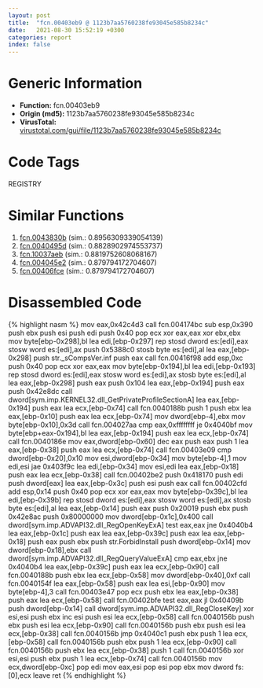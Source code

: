 ```yaml
---
layout: post
title:  "fcn.00403eb9 @ 1123b7aa5760238fe93045e585b8234c"
date:   2021-08-30 15:52:19 +0300
categories: report
index: false
---
```


# Generic Information
- **Function:** fcn.00403eb9
- **Origin (md5):** 1123b7aa5760238fe93045e585b8234c
- **VirusTotal:** [virustotal.com/gui/file/1123b7aa5760238fe93045e585b8234c][virustotal_ref]

# Code Tags
<span class="tag" id="REGISTRY">REGISTRY</span>


# Similar Functions

1. [fcn.0043830b][similar_1_ref] (sim.: 0.8956309339054139)
2. [fcn.0040495d][similar_2_ref] (sim.: 0.8828902974553737)
3. [fcn.10037aeb][similar_3_ref] (sim.: 0.8819752608068167)
4. [fcn.004045e2][similar_4_ref] (sim.: 0.879794172704607)
5. [fcn.00406fce][similar_5_ref] (sim.: 0.879794172704607)


# Disassembled Code

{% highlight nasm %}
mov eax,0x42c4d3
call fcn.004174bc
sub esp,0x390
push ebx
push esi
push edi
push 0x40
pop ecx
xor eax,eax
xor ebx,ebx
mov byte[ebp-0x298],bl
lea edi,[ebp-0x297]
rep stosd dword es:[edi],eax
stosw word es:[edi],ax
push 0x5388c0
stosb byte es:[edi],al
lea eax,[ebp-0x298]
push str._sCompsVer.inf
push eax
call fcn.00416f98
add esp,0xc
push 0x40
pop ecx
xor eax,eax
mov byte[ebp-0x194],bl
lea edi,[ebp-0x193]
rep stosd dword es:[edi],eax
stosw word es:[edi],ax
stosb byte es:[edi],al
lea eax,[ebp-0x298]
push eax
push 0x104
lea eax,[ebp-0x194]
push eax
push 0x42e8dc
call dword[sym.imp.KERNEL32.dll_GetPrivateProfileSectionA]
lea eax,[ebp-0x194]
push eax
lea ecx,[ebp-0x74]
call fcn.0040188b
push 1
push ebx
lea eax,[ebp-0x10]
push eax
lea ecx,[ebp-0x74]
mov dword[ebp-4],ebx
mov byte[ebp-0x10],0x3d
call fcn.004027aa
cmp eax,0xffffffff
je 0x4040bf
mov byte[ebp+eax-0x194],bl
lea eax,[ebp-0x194]
push eax
lea ecx,[ebp-0x74]
call fcn.0040186e
mov eax,dword[ebp-0x60]
dec eax
push eax
push 1
lea eax,[ebp-0x38]
push eax
lea ecx,[ebp-0x74]
call fcn.00403e09
cmp dword[ebp-0x20],0x10
mov esi,dword[ebp-0x34]
mov byte[ebp-4],1
mov edi,esi
jae 0x403f9c
lea edi,[ebp-0x34]
mov esi,edi
lea eax,[ebp-0x18]
push eax
lea ecx,[ebp-0x38]
call fcn.00402be2
push 0x418170
push edi
push dword[eax]
lea eax,[ebp-0x3c]
push esi
push eax
call fcn.00402cfd
add esp,0x14
push 0x40
pop ecx
xor eax,eax
mov byte[ebp-0x39c],bl
lea edi,[ebp-0x39b]
rep stosd dword es:[edi],eax
stosw word es:[edi],ax
stosb byte es:[edi],al
lea eax,[ebp-0x14]
push eax
push 0x20019
push ebx
push 0x42e8ac
push 0x80000000
mov dword[ebp-0x1c],0x400
call dword[sym.imp.ADVAPI32.dll_RegOpenKeyExA]
test eax,eax
jne 0x4040b4
lea eax,[ebp-0x1c]
push eax
lea eax,[ebp-0x39c]
push eax
lea eax,[ebp-0x18]
push eax
push ebx
push str.ForbidInstall
push dword[ebp-0x14]
mov dword[ebp-0x18],ebx
call dword[sym.imp.ADVAPI32.dll_RegQueryValueExA]
cmp eax,ebx
jne 0x4040b4
lea eax,[ebp-0x39c]
push eax
lea ecx,[ebp-0x90]
call fcn.0040188b
push ebx
lea ecx,[ebp-0x58]
mov dword[ebp-0x40],0xf
call fcn.0040154f
lea eax,[ebp-0x58]
push eax
lea esi,[ebp-0x90]
mov byte[ebp-4],3
call fcn.00403e47
pop ecx
push ebx
lea eax,[ebp-0x38]
push eax
lea ecx,[ebp-0x58]
call fcn.00402bfe
test eax,eax
jl 0x40409b
push dword[ebp-0x14]
call dword[sym.imp.ADVAPI32.dll_RegCloseKey]
xor esi,esi
push ebx
inc esi
push esi
lea ecx,[ebp-0x58]
call fcn.0040156b
push ebx
push esi
lea ecx,[ebp-0x90]
call fcn.0040156b
push ebx
push esi
lea ecx,[ebp-0x38]
call fcn.0040156b
jmp 0x4040c1
push ebx
push 1
lea ecx,[ebp-0x58]
call fcn.0040156b
push ebx
push 1
lea ecx,[ebp-0x90]
call fcn.0040156b
push ebx
lea ecx,[ebp-0x38]
push 1
call fcn.0040156b
xor esi,esi
push ebx
push 1
lea ecx,[ebp-0x74]
call fcn.0040156b
mov ecx,dword[ebp-0xc]
pop edi
mov eax,esi
pop esi
pop ebx
mov dword fs:[0],ecx
leave
ret
{% endhighlight %}


[similar_1_ref]: /report/fcn.0043830b@418e0921f3a9bd4f5bc0dcc59623b5a1
[similar_2_ref]: /report/fcn.0040495d@418e0921f3a9bd4f5bc0dcc59623b5a1
[similar_3_ref]: /report/fcn.10037aeb@a0ac129ff3ea4c0dfa9529c259a9502c
[similar_4_ref]: /report/fcn.004045e2@f360d53698056c0bd2342cbdb569d856
[similar_5_ref]: /report/fcn.00406fce@623952564c193310b2e5c9b0fe299d07
[virustotal_ref]: https://www.virustotal.com/gui/file/1123b7aa5760238fe93045e585b8234c
